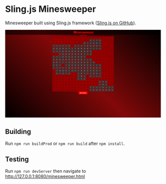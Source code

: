 # Sling.js Minesweeper 

Minesweeper built using Sling.js framework ([Sling.js on GitHub](https://github.com/puckowski/Sling.js)).

![Sling.js Minesweeper](https://github.com/puckowski/Sling.js-Minesweeper/blob/master/docs/images/SlingMinesweeper.png "Minesweeper image")

## Building

Run ```npm run buildProd``` or ```npm run build``` after ```npm install```.

## Testing

Run ```npm run devServer``` then navigate to http://127.0.0.1:8080/minesweeper.html
